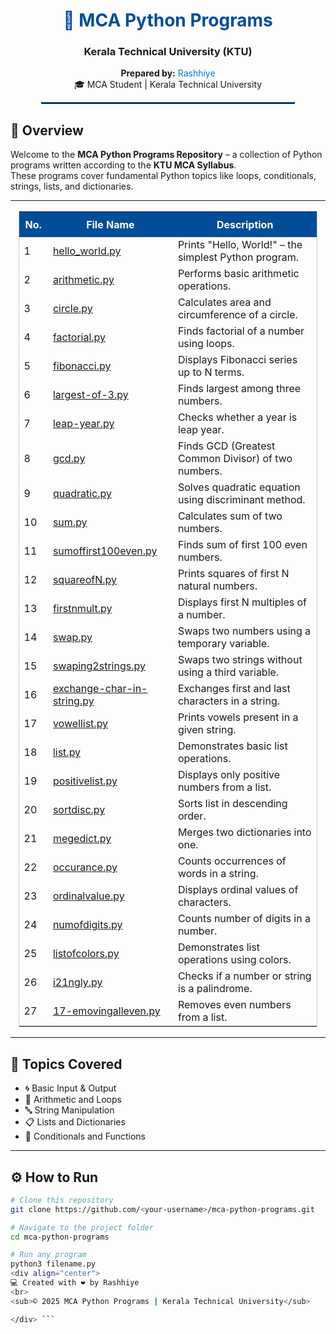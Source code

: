 <div align="center">

<h1 style="color:#004d99;">🐍 MCA Python Programs</h1>
<h3>Kerala Technical University (KTU)</h3>

<p>
<b>Prepared by:</b> <span style="color:#007acc;">Rashhiye</span> <br>
🎓 MCA Student | Kerala Technical University  
</p>

<hr style="border: 1px solid #004d99; width:80%;">

</div>

## 🧾 Overview

Welcome to the **MCA Python Programs Repository** – a collection of Python programs written according to the **KTU MCA Syllabus**.  
These programs cover fundamental Python topics like loops, conditionals, strings, lists, and dictionaries.

---

<div align="center">

<table style="border-collapse: collapse; width: 95%; border: 1px solid #ccc;">
  <tr style="background-color:#004d99; color:white;">
    <th style="padding:10px;">No.</th>
    <th style="padding:10px;">File Name</th>
    <th style="padding:10px;">Description</th>
  </tr>
  <tr><td>1</td><td><a href="hello_world.py">hello_world.py</a></td><td>Prints "Hello, World!" – the simplest Python program.</td></tr>
  <tr><td>2</td><td><a href="arithmetic.py">arithmetic.py</a></td><td>Performs basic arithmetic operations.</td></tr>
  <tr><td>3</td><td><a href="circle.py">circle.py</a></td><td>Calculates area and circumference of a circle.</td></tr>
  <tr><td>4</td><td><a href="factorial.py">factorial.py</a></td><td>Finds factorial of a number using loops.</td></tr>
  <tr><td>5</td><td><a href="fibonacci.py">fibonacci.py</a></td><td>Displays Fibonacci series up to N terms.</td></tr>
  <tr><td>6</td><td><a href="largest-of-3.py">largest-of-3.py</a></td><td>Finds largest among three numbers.</td></tr>
  <tr><td>7</td><td><a href="leap-year.py">leap-year.py</a></td><td>Checks whether a year is leap year.</td></tr>
  <tr><td>8</td><td><a href="gcd.py">gcd.py</a></td><td>Finds GCD (Greatest Common Divisor) of two numbers.</td></tr>
  <tr><td>9</td><td><a href="quadratic.py">quadratic.py</a></td><td>Solves quadratic equation using discriminant method.</td></tr>
  <tr><td>10</td><td><a href="sum.py">sum.py</a></td><td>Calculates sum of two numbers.</td></tr>
  <tr><td>11</td><td><a href="sumoffirst100even.py">sumoffirst100even.py</a></td><td>Finds sum of first 100 even numbers.</td></tr>
  <tr><td>12</td><td><a href="squareofN.py">squareofN.py</a></td><td>Prints squares of first N natural numbers.</td></tr>
  <tr><td>13</td><td><a href="firstnmult.py">firstnmult.py</a></td><td>Displays first N multiples of a number.</td></tr>
  <tr><td>14</td><td><a href="swap.py">swap.py</a></td><td>Swaps two numbers using a temporary variable.</td></tr>
  <tr><td>15</td><td><a href="swaping2strings.py">swaping2strings.py</a></td><td>Swaps two strings without using a third variable.</td></tr>
  <tr><td>16</td><td><a href="exchange-char-in-string.py">exchange-char-in-string.py</a></td><td>Exchanges first and last characters in a string.</td></tr>
  <tr><td>17</td><td><a href="vowellist.py">vowellist.py</a></td><td>Prints vowels present in a given string.</td></tr>
  <tr><td>18</td><td><a href="list.py">list.py</a></td><td>Demonstrates basic list operations.</td></tr>
  <tr><td>19</td><td><a href="positivelist.py">positivelist.py</a></td><td>Displays only positive numbers from a list.</td></tr>
  <tr><td>20</td><td><a href="sortdisc.py">sortdisc.py</a></td><td>Sorts list in descending order.</td></tr>
  <tr><td>21</td><td><a href="megedict.py">megedict.py</a></td><td>Merges two dictionaries into one.</td></tr>
  <tr><td>22</td><td><a href="occurance.py">occurance.py</a></td><td>Counts occurrences of words in a string.</td></tr>
  <tr><td>23</td><td><a href="ordinalvalue.py">ordinalvalue.py</a></td><td>Displays ordinal values of characters.</td></tr>
  <tr><td>24</td><td><a href="numofdigits.py">numofdigits.py</a></td><td>Counts number of digits in a number.</td></tr>
  <tr><td>25</td><td><a href="listofcolors.py">listofcolors.py</a></td><td>Demonstrates list operations using colors.</td></tr>
  <tr><td>26</td><td><a href="i21ngly.py">i21ngly.py</a></td><td>Checks if a number or string is a palindrome.</td></tr>
  <tr><td>27</td><td><a href="17-emovingalleven.py">17-emovingalleven.py</a></td><td>Removes even numbers from a list.</td></tr>
</table>

</div>

---

## 🧠 Topics Covered

- 🌀 Basic Input & Output  
- 🧮 Arithmetic and Loops  
- 🔤 String Manipulation  
- 📋 Lists and Dictionaries  
- 🔁 Conditionals and Functions  

---

## ⚙️ How to Run

```bash
# Clone this repository
git clone https://github.com/<your-username>/mca-python-programs.git

# Navigate to the project folder
cd mca-python-programs

# Run any program
python3 filename.py
<div align="center">
💻 Created with ❤️ by Rashhiye
<br>
<sub>© 2025 MCA Python Programs | Kerala Technical University</sub>

</div> ```
